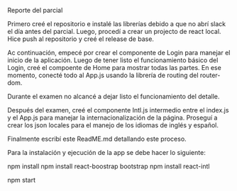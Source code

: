 Reporte del parcial

Primero creé el repositorio e instalé las librerías debido a que no abrí slack el día antes del parcial.
Luego, procedí a crear un projecto de react local.
Hice push al repositorio y creé el release de base.

Ac continuación, empecé por crear el componente de Login para manejar el inicio de la aplicación. Luego de tener listo el funcionamiento básico del Login, creé el compoente de Home para mostrar todas las partes. En ese momento, conecté todo al App.js usando la librería de routing del router-dom.

Durante el examen no alcancé a dejar listo el funcionamiento del detalle.

Después del examen, creé el componente Intl.js intermedio entre el index.js y el App.js para manejar la internacionalización de la página. 
Proseguí a crear los json locales para el manejo de los idiomas de inglés y español.

Finalmente escribí este ReadME.md detallando este proceso.

Para la instalación y ejecución de la app se debe hacer lo siguiente:

npm install
npm install react-boostrap bootstrap
npm install react-intl

npm start